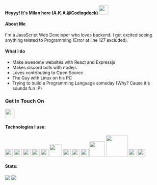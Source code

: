 #### Heyyy! It's Milan here (A.K.A [@Codingdeck](https://www.instagram.com/codingdeck/)) <img src="https://raw.githubusercontent.com/MartinHeinz/MartinHeinz/master/wave.gif" width="30px">

#### About Me
I'm a JavaScript Web Developer who loves backend. I get excited seeing anything related to Programming (Error at line 127 excluded). 

#### What I do
- Make awesome websites with React and Expressjs
- Makes discord bots with nodejs
- Loves contributing to Open Source
- The Guy with Linux on his PC
- Trying to build a Programming Language someday (Why? Cause it's sounds fun :P)

### Get In Touch On
[<img src="https://i.pinimg.com/originals/0f/1e/cd/0f1ecd724117e27390873d3e42b24571.jpg" width="30px">](https://www.instagram.com/codingdeck/) 

#### Technologies I use:
<img src="https://upload.wikimedia.org/wikipedia/commons/thumb/9/99/Unofficial_JavaScript_logo_2.svg/768px-Unofficial_JavaScript_logo_2.svg.png" width="25px">    <img src="https://upload.wikimedia.org/wikipedia/commons/thumb/c/c3/Python-logo-notext.svg/600px-Python-logo-notext.svg.png" width="25px">    <img src="https://www.pngfind.com/pngs/m/452-4521456_scss-logo-hd-png-download.png" width="25px">    <img src="https://upload.wikimedia.org/wikipedia/commons/thumb/4/47/React.svg/1200px-React.svg.png" width="25px">    <img src="https://encrypted-tbn0.gstatic.com/images?q=tbn%3AANd9GcRZxKKgxGHZ2z-F5BibyppZKwo6atnkWu5IJzGpxO5JD3tGpg4ti15LLIndcSr-r2WvP1xmon1oTg6ZpgC6Uui4YcaHAcs-qe8xJHIo&usqp=CAU&ec=45707745" width="25px">    <img src="https://upload.wikimedia.org/wikipedia/commons/thumb/d/d9/Node.js_logo.svg/320px-Node.js_logo.svg.png" width="40px">    <img src="https://upload.wikimedia.org/wikipedia/commons/thumb/3/35/Tux.svg/1200px-Tux.svg.png" width="25px">    <img src="https://upload.wikimedia.org/wikipedia/commons/2/29/Postgresql_elephant.svg" width="25px">    <img src="https://git-scm.com/images/logos/logomark-orange@2x.png" width="25px">    <img src="https://www.djangoproject.com/m/img/logos/django-logo-negative.png" width="50px">    <img src="https://expressjs.com/images/express-facebook-share.png" width="70px">   <img src="https://discord.js.org/static/logo-square.png" width="25px">   <img src="https://www.iconfinder.com/data/icons/redis-2/1451/Untitled-2-512.png" width="25px">



#### Stats: 
<img align="center" src="https://github-readme-stats.vercel.app/api/?username=milan090&theme=dark" /> 
<img align="center" src="https://github-readme-stats.vercel.app/api/top-langs/?username=milan090&theme=dark" />



